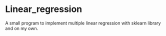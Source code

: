 # Linear_regression
A small program to implement multiple linear regression with sklearn library and on my own.
